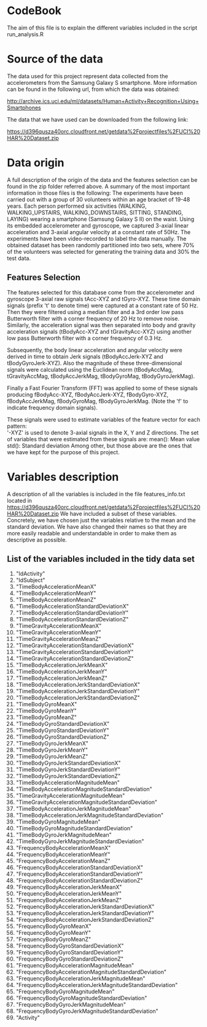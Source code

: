 # CodeBook

The aim of this file is to explain the different variables included in the script run_analysis.R

# Source of the data 

The data used for this project represent data collected from the accelerometers from the Samsung Galaxy S smartphone. More information can be found in the following url, from which the data was obtained:

http://archive.ics.uci.edu/ml/datasets/Human+Activity+Recognition+Using+Smartphones

The data that we have used can be downloaded from the following link:

https://d396qusza40orc.cloudfront.net/getdata%2Fprojectfiles%2FUCI%20HAR%20Dataset.zip

# Data origin
A full description of the origin of the data and the features selection can be found in the zip folder referred above. A summary of the most important information in those files is the following:
The experiments have been carried out with a group of 30 volunteers within an age bracket of 19-48 years. Each person performed six activities (WALKING, WALKING_UPSTAIRS, WALKING_DOWNSTAIRS, SITTING, STANDING, LAYING) wearing a smartphone (Samsung Galaxy S II) on the waist. Using its embedded accelerometer and gyroscope, we captured 3-axial linear acceleration and 3-axial angular velocity at a constant rate of 50Hz. The experiments have been video-recorded to label the data manually. The obtained dataset has been randomly partitioned into two sets, where 70% of the volunteers was selected for generating the training data and 30% the test data. 
## Features Selection
The features selected for this database come from the accelerometer and gyroscope 3-axial raw signals tAcc-XYZ and tGyro-XYZ. These time domain signals (prefix 't' to denote time) were captured at a constant rate of 50 Hz. Then they were filtered using a median filter and a 3rd order low pass Butterworth filter with a corner frequency of 20 Hz to remove noise. Similarly, the acceleration signal was then separated into body and gravity acceleration signals (tBodyAcc-XYZ and tGravityAcc-XYZ) using another low pass Butterworth filter with a corner frequency of 0.3 Hz. 

Subsequently, the body linear acceleration and angular velocity were derived in time to obtain Jerk signals (tBodyAccJerk-XYZ and tBodyGyroJerk-XYZ). Also the magnitude of these three-dimensional signals were calculated using the Euclidean norm (tBodyAccMag, tGravityAccMag, tBodyAccJerkMag, tBodyGyroMag, tBodyGyroJerkMag). 

Finally a Fast Fourier Transform (FFT) was applied to some of these signals producing fBodyAcc-XYZ, fBodyAccJerk-XYZ, fBodyGyro-XYZ, fBodyAccJerkMag, fBodyGyroMag, fBodyGyroJerkMag. (Note the 'f' to indicate frequency domain signals). 

These signals were used to estimate variables of the feature vector for each pattern:  
'-XYZ' is used to denote 3-axial signals in the X, Y and Z directions.
The set of variables that were estimated from these signals are: 
mean(): Mean value
std(): Standard deviation
Among other, but those above are the ones that we have kept for the purpose of this project.

# Variables description
A description of all the variables is included in the file features_info.txt located in https://d396qusza40orc.cloudfront.net/getdata%2Fprojectfiles%2FUCI%20HAR%20Dataset.zip
We have included a subset of these variables. Concretely, we have chosen just the variables relative to the mean and the standard deviation. We have also changed their names so that they are more easily readable and understandable in order to make them as descriptive as possible.

## List of the variables included in the tidy data set
1. "IdActivity"                                             
2. "IdSubject"                                              
3. "TimeBodyAccelerationMeanX"                              
4. "TimeBodyAccelerationMeanY"                              
5. "TimeBodyAccelerationMeanZ"                              
6. "TimeBodyAccelerationStandardDeviationX"                 
7. "TimeBodyAccelerationStandardDeviationY"                 
8. "TimeBodyAccelerationStandardDeviationZ"                 
9. "TimeGravityAccelerationMeanX"                           
10. "TimeGravityAccelerationMeanY"                           
11. "TimeGravityAccelerationMeanZ"                           
12. "TimeGravityAccelerationStandardDeviationX"              
13. "TimeGravityAccelerationStandardDeviationY"              
14. "TimeGravityAccelerationStandardDeviationZ"              
15. "TimeBodyAccelerationJerkMeanX"                          
16. "TimeBodyAccelerationJerkMeanY"                          
17. "TimeBodyAccelerationJerkMeanZ"                          
18. "TimeBodyAccelerationJerkStandardDeviationX"             
19. "TimeBodyAccelerationJerkStandardDeviationY"             
20. "TimeBodyAccelerationJerkStandardDeviationZ"             
21. "TimeBodyGyroMeanX"                                      
22. "TimeBodyGyroMeanY"                                      
23. "TimeBodyGyroMeanZ"                                      
24. "TimeBodyGyroStandardDeviationX"                         
25. "TimeBodyGyroStandardDeviationY"                         
26. "TimeBodyGyroStandardDeviationZ"                         
27. "TimeBodyGyroJerkMeanX"                                  
28. "TimeBodyGyroJerkMeanY"                                  
29. "TimeBodyGyroJerkMeanZ"                                  
30. "TimeBodyGyroJerkStandardDeviationX"                     
31. "TimeBodyGyroJerkStandardDeviationY"                     
32. "TimeBodyGyroJerkStandardDeviationZ"                     
33. "TimeBodyAccelerationMagnitudeMean"                      
34. "TimeBodyAccelerationMagnitudeStandardDeviation"         
35. "TimeGravityAccelerationMagnitudeMean"                   
36. "TimeGravityAccelerationMagnitudeStandardDeviation"      
37. "TimeBodyAccelerationJerkMagnitudeMean"                  
38. "TimeBodyAccelerationJerkMagnitudeStandardDeviation"     
39. "TimeBodyGyroMagnitudeMean"                              
40. "TimeBodyGyroMagnitudeStandardDeviation"                 
41. "TimeBodyGyroJerkMagnitudeMean"                          
42. "TimeBodyGyroJerkMagnitudeStandardDeviation"             
43. "FrequencyBodyAccelerationMeanX"                         
44. "FrequencyBodyAccelerationMeanY"                         
45. "FrequencyBodyAccelerationMeanZ"                         
46. "FrequencyBodyAccelerationStandardDeviationX"            
47. "FrequencyBodyAccelerationStandardDeviationY"            
48. "FrequencyBodyAccelerationStandardDeviationZ"            
49. "FrequencyBodyAccelerationJerkMeanX"                     
50. "FrequencyBodyAccelerationJerkMeanY"                     
51. "FrequencyBodyAccelerationJerkMeanZ"                     
52. "FrequencyBodyAccelerationJerkStandardDeviationX"        
53. "FrequencyBodyAccelerationJerkStandardDeviationY"        
54. "FrequencyBodyAccelerationJerkStandardDeviationZ"        
55. "FrequencyBodyGyroMeanX"                                 
56. "FrequencyBodyGyroMeanY"                                 
57. "FrequencyBodyGyroMeanZ"                                 
58. "FrequencyBodyGyroStandardDeviationX"                    
59. "FrequencyBodyGyroStandardDeviationY"                    
60. "FrequencyBodyGyroStandardDeviationZ"                    
61. "FrequencyBodyAccelerationMagnitudeMean"                 
62. "FrequencyBodyAccelerationMagnitudeStandardDeviation"    
63. "FrequencyBodyAccelerationJerkMagnitudeMean"             
64. "FrequencyBodyAccelerationJerkMagnitudeStandardDeviation"
65. "FrequencyBodyGyroMagnitudeMean"                         
66. "FrequencyBodyGyroMagnitudeStandardDeviation"            
67. "FrequencyBodyGyroJerkMagnitudeMean"                     
68. "FrequencyBodyGyroJerkMagnitudeStandardDeviation" 
69. "Activity" 
